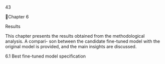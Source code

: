 43

Chapter 6

Results

This chapter presents the results obtained from the methodological analysis. A compari-
son between the candidate fine-tuned model with the original model is provided, and the
main insights are discussed.

6.1 Best fine-tuned model specification